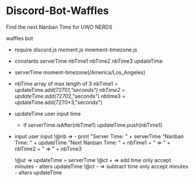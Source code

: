 # Discord-Bot-Waffles

Find the next Nanban Time for UWO NERDS


waffles bot

- require
    discord.js
    moment.js
    moement-timezone.js

- constants
    serverTime
    nbTime1
    nbTime2
    nbTime3
    updateTime

- serverTime
    moment-timezone(/America/Los_Angeles)
- nbTime
    array of max length of 3
    nbTime1 = updateTime.add(7270*1,"seconds")
    nbTime2 = updateTime.add(7270*2,"seconds")
    nbtime3 = updateTime.add(7270*3,"seconds")
- updateTime
    user input time    
    - if serverTime.isAfter(nbTime1)
        updateTime.push(nbTime1)

- input
    user input
    !@nb =>
        - print
            "Server Time: " + serverTime
            "Nanban Time: " + updateTime
            "Next Nanban Time: " + nbTime1 + " => " + nbTime2 + " => " + nbTime3

    !@ut => updateTime = serverTime
    !@ct + => add time
        only accept minutes
        - alters updateTime
    !@ct - => subtract time
        only accept minutes
        - alters updateTime


